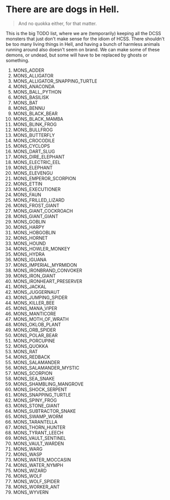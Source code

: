 # There are are dogs in Hell.

> And no quokka either, for that matter.

This is the big TODO list, where we are (temporarily) keeping all the DCSS monsters that just don't make sense for the idiom of HCSS. There shouldn't be too many living things in Hell, and having a
bunch of harmless animals running around also doesn't seem on brand. We can make some of these demons, or undead, but some will have to be replaced by ghosts or something.

1. MONS_ADDER
1. MONS_ALLIGATOR
1. MONS_ALLIGATOR_SNAPPING_TURTLE
1. MONS_ANACONDA
1. MONS_BALL_PYTHON
1. MONS_BASILISK
1. MONS_BAT
1. MONS_BENNU
1. MONS_BLACK_BEAR
1. MONS_BLACK_MAMBA
1. MONS_BLINK_FROG
1. MONS_BULLFROG
1. MONS_BUTTERFLY
1. MONS_CROCODILE
1. MONS_CYCLOPS
1. MONS_DART_SLUG
1. MONS_DIRE_ELEPHANT
1. MONS_ELECTRIC_EEL
1. MONS_ELEPHANT
1. MONS_ELEVENGU
1. MONS_EMPEROR_SCORPION
1. MONS_ETTIN
1. MONS_EXECUTIONER
1. MONS_FAUN
1. MONS_FRILLED_LIZARD
1. MONS_FROST_GIANT
1. MONS_GIANT_COCKROACH
1. MONS_GIANT_GIANT
1. MONS_GOBLIN
1. MONS_HARPY
1. MONS_HOBGOBLIN
1. MONS_HORNET
1. MONS_HOUND
1. MONS_HOWLER_MONKEY
1. MONS_HYDRA
1. MONS_IGUANA
1. MONS_IMPERIAL_MYRMIDON
1. MONS_IRONBRAND_CONVOKER
1. MONS_IRON_GIANT
1. MONS_IRONHEART_PRESERVER
1. MONS_JACKAL
1. MONS_JUGGERNAUT
1. MONS_JUMPING_SPIDER
1. MONS_KILLER_BEE
1. MONS_MANA_VIPER
1. MONS_MANTICORE
1. MONS_MOTH_OF_WRATH
1. MONS_OKLOB_PLANT
1. MONS_ORB_SPIDER
1. MONS_POLAR_BEAR
1. MONS_PORCUPINE
1. MONS_QUOKKA
1. MONS_RAT
1. MONS_REDBACK
1. MONS_SALAMANDER
1. MONS_SALAMANDER_MYSTIC
1. MONS_SCORPION
1. MONS_SEA_SNAKE
1. MONS_SHAMBLING_MANGROVE
1. MONS_SHOCK_SERPENT
1. MONS_SNAPPING_TURTLE
1. MONS_SPINY_FROG
1. MONS_STONE_GIANT
1. MONS_SUBTRACTOR_SNAKE
1. MONS_SWAMP_WORM
1. MONS_TARANTELLA
1. MONS_THORN_HUNTER
1. MONS_TYRANT_LEECH
1. MONS_VAULT_SENTINEL
1. MONS_VAULT_WARDEN
1. MONS_WARG
1. MONS_WASP
1. MONS_WATER_MOCCASIN
1. MONS_WATER_NYMPH
1. MONS_WIZARD
1. MONS_WOLF
1. MONS_WOLF_SPIDER
1. MONS_WORKER_ANT
1. MONS_WYVERN

